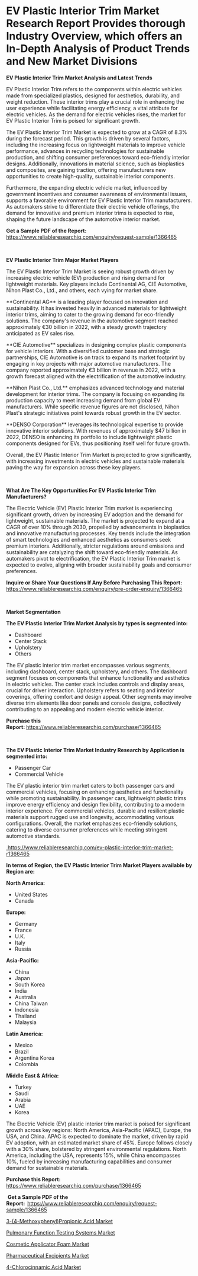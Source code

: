 <p><h1>EV Plastic Interior Trim Market Research Report Provides thorough Industry Overview, which offers an In-Depth Analysis of Product Trends and New Market Divisions</h1></p><p><strong>EV Plastic Interior Trim Market Analysis and Latest Trends</strong></p>
<p><p>EV Plastic Interior Trim refers to the components within electric vehicles made from specialized plastics, designed for aesthetics, durability, and weight reduction. These interior trims play a crucial role in enhancing the user experience while facilitating energy efficiency, a vital attribute for electric vehicles. As the demand for electric vehicles rises, the market for EV Plastic Interior Trim is poised for significant growth.</p><p>The EV Plastic Interior Trim Market is expected to grow at a CAGR of 8.3% during the forecast period. This growth is driven by several factors, including the increasing focus on lightweight materials to improve vehicle performance, advances in recycling technologies for sustainable production, and shifting consumer preferences toward eco-friendly interior designs. Additionally, innovations in material science, such as bioplastics and composites, are gaining traction, offering manufacturers new opportunities to create high-quality, sustainable interior components.</p><p>Furthermore, the expanding electric vehicle market, influenced by government incentives and consumer awareness of environmental issues, supports a favorable environment for EV Plastic Interior Trim manufacturers. As automakers strive to differentiate their electric vehicle offerings, the demand for innovative and premium interior trims is expected to rise, shaping the future landscape of the automotive interior market.</p></p>
<p><strong>Get a Sample PDF of the Report:&nbsp;</strong> <a href="https://www.reliableresearchiq.com/enquiry/request-sample/1366465">https://www.reliableresearchiq.com/enquiry/request-sample/1366465</a></p>
<p>&nbsp;</p>
<p><strong>EV Plastic Interior Trim Major Market Players</strong></p>
<p><p>The EV Plastic Interior Trim Market is seeing robust growth driven by increasing electric vehicle (EV) production and rising demand for lightweight materials. Key players include Continental AG, CIE Automotive, Nihon Plast Co., Ltd., and others, each vying for market share.</p><p>**Continental AG** is a leading player focused on innovation and sustainability. It has invested heavily in advanced materials for lightweight interior trims, aiming to cater to the growing demand for eco-friendly solutions. The company's revenue in the automotive segment reached approximately €30 billion in 2022, with a steady growth trajectory anticipated as EV sales rise.</p><p>**CIE Automotive** specializes in designing complex plastic components for vehicle interiors. With a diversified customer base and strategic partnerships, CIE Automotive is on track to expand its market footprint by engaging in key projects with major automotive manufacturers. The company reported approximately €3 billion in revenue in 2022, with a growth forecast aligned with the electrification of the automotive industry.</p><p>**Nihon Plast Co., Ltd.** emphasizes advanced technology and material development for interior trims. The company is focusing on expanding its production capacity to meet increasing demand from global EV manufacturers. While specific revenue figures are not disclosed, Nihon Plast's strategic initiatives point towards robust growth in the EV sector.</p><p>**DENSO Corporation** leverages its technological expertise to provide innovative interior solutions. With revenues of approximately $47 billion in 2022, DENSO is enhancing its portfolio to include lightweight plastic components designed for EVs, thus positioning itself well for future growth.</p><p>Overall, the EV Plastic Interior Trim Market is projected to grow significantly, with increasing investments in electric vehicles and sustainable materials paving the way for expansion across these key players.</p></p>
<p>&nbsp;</p>
<p><strong>What Are The Key Opportunities For EV Plastic Interior Trim Manufacturers?</strong></p>
<p><p>The Electric Vehicle (EV) Plastic Interior Trim market is experiencing significant growth, driven by increasing EV adoption and the demand for lightweight, sustainable materials. The market is projected to expand at a CAGR of over 10% through 2030, propelled by advancements in bioplastics and innovative manufacturing processes. Key trends include the integration of smart technologies and enhanced aesthetics as consumers seek premium interiors. Additionally, stricter regulations around emissions and sustainability are catalyzing the shift toward eco-friendly materials. As automakers pivot to electrification, the EV Plastic Interior Trim market is expected to evolve, aligning with broader sustainability goals and consumer preferences.</p></p>
<p><strong>Inquire or Share Your Questions If Any Before Purchasing This Report:</strong> <a href="https://www.reliableresearchiq.com/enquiry/pre-order-enquiry/1366465">https://www.reliableresearchiq.com/enquiry/pre-order-enquiry/1366465</a></p>
<p>&nbsp;</p>
<p><strong>Market Segmentation</strong></p>
<p><strong>The EV Plastic Interior Trim Market Analysis by types is segmented into:</strong></p>
<p><ul><li>Dashboard</li><li>Center Stack</li><li>Upholstery</li><li>Others</li></ul></p>
<p><p>The EV plastic interior trim market encompasses various segments, including dashboard, center stack, upholstery, and others. The dashboard segment focuses on components that enhance functionality and aesthetics in electric vehicles. The center stack includes controls and display areas, crucial for driver interaction. Upholstery refers to seating and interior coverings, offering comfort and design appeal. Other segments may involve diverse trim elements like door panels and console designs, collectively contributing to an appealing and modern electric vehicle interior.</p></p>
<p><strong>Purchase this Report:&nbsp;</strong><a href="https://www.reliableresearchiq.com/purchase/1366465">https://www.reliableresearchiq.com/purchase/1366465</a></p>
<p>&nbsp;</p>
<p><strong>The EV Plastic Interior Trim Market Industry Research by Application is segmented into:</strong></p>
<p><ul><li>Passenger Car</li><li>Commercial Vehicle</li></ul></p>
<p><p>The EV plastic interior trim market caters to both passenger cars and commercial vehicles, focusing on enhancing aesthetics and functionality while promoting sustainability. In passenger cars, lightweight plastic trims improve energy efficiency and design flexibility, contributing to a modern interior experience. For commercial vehicles, durable and resilient plastic materials support rugged use and longevity, accommodating various configurations. Overall, the market emphasizes eco-friendly solutions, catering to diverse consumer preferences while meeting stringent automotive standards.</p></p>
<p><a href="https://www.reliableresearchiq.com/ev-plastic-interior-trim-market-r1366465">&nbsp;https://www.reliableresearchiq.com/ev-plastic-interior-trim-market-r1366465</a></p>
<p><strong>In terms of Region, the EV Plastic Interior Trim Market Players available by Region are:</strong></p>
<p>
    <p> <strong> North America: </strong>
        <ul>
            <li>United States</li>
            <li>Canada</li>
        </ul>
        </p> 
    <p> <strong> Europe: </strong>
        <ul>
            <li>Germany</li>
            <li>France</li>
            <li>U.K.</li>
            <li>Italy</li>
            <li>Russia</li>
        </ul>
        </p> 
    <p> <strong> Asia-Pacific: </strong>
        <ul>
            <li>China</li>
            <li>Japan</li>
            <li>South Korea</li>
            <li>India</li>
            <li>Australia</li>
            <li>China Taiwan</li>
            <li>Indonesia</li>
            <li>Thailand</li>
            <li>Malaysia</li>
        </ul>
        </p> 
    <p> <strong> Latin America: </strong>
        <ul>
            <li>Mexico</li>
            <li>Brazil</li>
            <li>Argentina Korea</li>
            <li>Colombia</li>
        </ul>
        </p> 
    <p> <strong> Middle East & Africa: </strong>
        <ul>
            <li>Turkey</li>
            <li>Saudi</li>
            <li>Arabia</li>
            <li>UAE</li>
            <li>Korea</li>
        </ul>
    </p>
    </p>
<p><p>The Electric Vehicle (EV) plastic interior trim market is poised for significant growth across key regions: North America, Asia-Pacific (APAC), Europe, the USA, and China. APAC is expected to dominate the market, driven by rapid EV adoption, with an estimated market share of 45%. Europe follows closely with a 30% share, bolstered by stringent environmental regulations. North America, including the USA, represents 15%, while China encompasses 10%, fueled by increasing manufacturing capabilities and consumer demand for sustainable materials.</p></p>
<p><strong>Purchase this Report: </strong><a href="https://www.reliableresearchiq.com/purchase/1366465">https://www.reliableresearchiq.com/purchase/1366465</a></p>
<p>&nbsp;<strong>Get a Sample PDF of the Report:&nbsp;&nbsp;</strong><a href="https://www.reliableresearchiq.com/enquiry/request-sample/1366465">https://www.reliableresearchiq.com/enquiry/request-sample/1366465</a></p>
<p><strong></strong></p>
<p><p><a href="https://issuu.com/reportprime-2/docs/3-4-methoxyphenylpropionic-acid-mar_f1bf2c1bb19eef">3-(4-Methoxyphenyl)Propionic Acid Market</a></p><p><a href="https://www.linkedin.com/pulse/pulmonary-function-testing-systems-market-outlook-forecast-ihdde?trackingId=FxWFKUIdT%2BK2DbToqWQGow%3D%3D">Pulmonary Function Testing Systems Market</a></p><p><a href="https://github.com/Annahawkins697/Market-Research-Report-List-1/blob/main/cosmetic-applicator-foam-market.md">Cosmetic Applicator Foam Market</a></p><p><a href="https://www.linkedin.com/pulse/how-regions-adapting-pharmaceutical-excipients-market-global-iexvc?trackingId=ypQu%2FKdQSZmUB6A9WCdASA%3D%3D">Pharmaceutical Excipients Market</a></p><p><a href="https://issuu.com/reportprime-2/docs/4-chlorocinnamic-acid-market-size-2_a51c1847375126">4-Chlorocinnamic Acid Market</a></p></p>